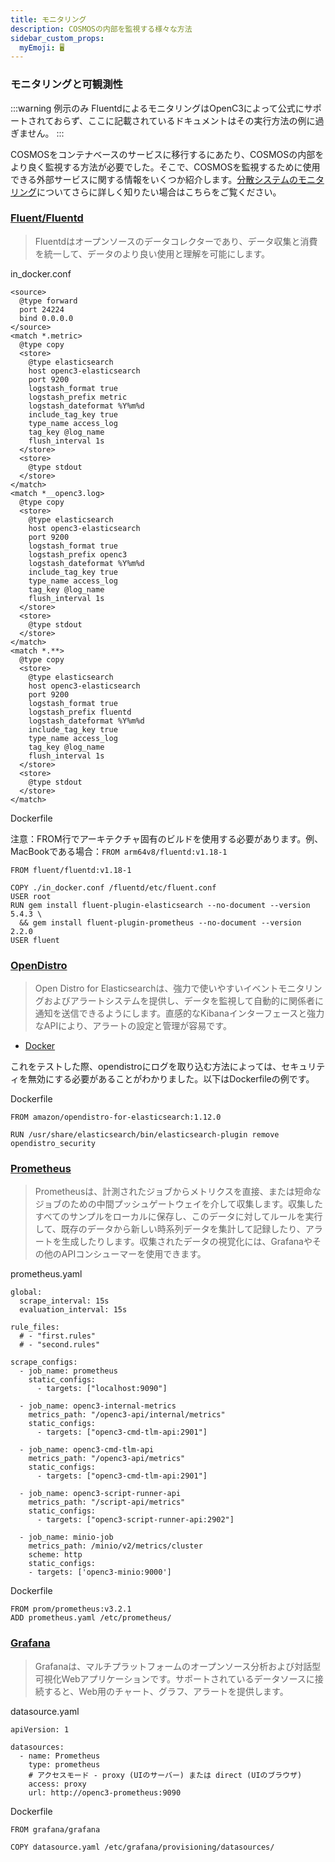 ```yaml
---
title: モニタリング
description: COSMOSの内部を監視する様々な方法
sidebar_custom_props:
  myEmoji: 🖥️
---
```


### モニタリングと可観測性

:::warning 例示のみ
FluentdによるモニタリングはOpenC3によって公式にサポートされておらず、ここに記載されているドキュメントはその実行方法の例に過ぎません。
:::

COSMOSをコンテナベースのサービスに移行するにあたり、COSMOSの内部をより良く監視する方法が必要でした。そこで、COSMOSを監視するために使用できる外部サービスに関する情報をいくつか紹介します。[分散システムのモニタリング](https://sre.google/sre-book/monitoring-distributed-systems/)についてさらに詳しく知りたい場合はこちらをご覧ください。

### [Fluent/Fluentd](https://www.fluentd.org/guides/recipes/docker-logging)

> Fluentdはオープンソースのデータコレクターであり、データ収集と消費を統一して、データのより良い使用と理解を可能にします。

in_docker.conf

```
<source>
  @type forward
  port 24224
  bind 0.0.0.0
</source>
<match *.metric>
  @type copy
  <store>
    @type elasticsearch
    host openc3-elasticsearch
    port 9200
    logstash_format true
    logstash_prefix metric
    logstash_dateformat %Y%m%d
    include_tag_key true
    type_name access_log
    tag_key @log_name
    flush_interval 1s
  </store>
  <store>
    @type stdout
  </store>
</match>
<match *__openc3.log>
  @type copy
  <store>
    @type elasticsearch
    host openc3-elasticsearch
    port 9200
    logstash_format true
    logstash_prefix openc3
    logstash_dateformat %Y%m%d
    include_tag_key true
    type_name access_log
    tag_key @log_name
    flush_interval 1s
  </store>
  <store>
    @type stdout
  </store>
</match>
<match *.**>
  @type copy
  <store>
    @type elasticsearch
    host openc3-elasticsearch
    port 9200
    logstash_format true
    logstash_prefix fluentd
    logstash_dateformat %Y%m%d
    include_tag_key true
    type_name access_log
    tag_key @log_name
    flush_interval 1s
  </store>
  <store>
    @type stdout
  </store>
</match>
```

Dockerfile

注意：FROM行でアーキテクチャ固有のビルドを使用する必要があります。例、MacBookである場合：`FROM arm64v8/fluentd:v1.18-1`

```
FROM fluent/fluentd:v1.18-1

COPY ./in_docker.conf /fluentd/etc/fluent.conf
USER root
RUN gem install fluent-plugin-elasticsearch --no-document --version 5.4.3 \
  && gem install fluent-plugin-prometheus --no-document --version 2.2.0
USER fluent
```

### [OpenDistro](https://opendistro.github.io/for-elasticsearch-docs/)

> Open Distro for Elasticsearchは、強力で使いやすいイベントモニタリングおよびアラートシステムを提供し、データを監視して自動的に関係者に通知を送信できるようにします。直感的なKibanaインターフェースと強力なAPIにより、アラートの設定と管理が容易です。

- [Docker](https://opendistro.github.io/for-elasticsearch-docs/docs/install/docker/)

これをテストした際、opendistroにログを取り込む方法によっては、セキュリティを無効にする必要があることがわかりました。以下はDockerfileの例です。

Dockerfile

```
FROM amazon/opendistro-for-elasticsearch:1.12.0

RUN /usr/share/elasticsearch/bin/elasticsearch-plugin remove opendistro_security
```

### [Prometheus](https://prometheus.io/)

> Prometheusは、計測されたジョブからメトリクスを直接、または短命なジョブのための中間プッシュゲートウェイを介して収集します。収集したすべてのサンプルをローカルに保存し、このデータに対してルールを実行して、既存のデータから新しい時系列データを集計して記録したり、アラートを生成したりします。収集されたデータの視覚化には、Grafanaやその他のAPIコンシューマーを使用できます。

prometheus.yaml

```
global:
  scrape_interval: 15s
  evaluation_interval: 15s

rule_files:
  # - "first.rules"
  # - "second.rules"

scrape_configs:
  - job_name: prometheus
    static_configs:
      - targets: ["localhost:9090"]

  - job_name: openc3-internal-metrics
    metrics_path: "/openc3-api/internal/metrics"
    static_configs:
      - targets: ["openc3-cmd-tlm-api:2901"]

  - job_name: openc3-cmd-tlm-api
    metrics_path: "/openc3-api/metrics"
    static_configs:
      - targets: ["openc3-cmd-tlm-api:2901"]

  - job_name: openc3-script-runner-api
    metrics_path: "/script-api/metrics"
    static_configs:
      - targets: ["openc3-script-runner-api:2902"]

  - job_name: minio-job
    metrics_path: /minio/v2/metrics/cluster
    scheme: http
    static_configs:
    - targets: ['openc3-minio:9000']
```

Dockerfile

```
FROM prom/prometheus:v3.2.1
ADD prometheus.yaml /etc/prometheus/
```

### [Grafana](https://grafana.com/)

> Grafanaは、マルチプラットフォームのオープンソース分析および対話型可視化Webアプリケーションです。サポートされているデータソースに接続すると、Web用のチャート、グラフ、アラートを提供します。

datasource.yaml

```
apiVersion: 1

datasources:
  - name: Prometheus
    type: prometheus
    # アクセスモード - proxy (UIのサーバー) または direct (UIのブラウザ)
    access: proxy
    url: http://openc3-prometheus:9090
```

Dockerfile

```
FROM grafana/grafana

COPY datasource.yaml /etc/grafana/provisioning/datasources/
```